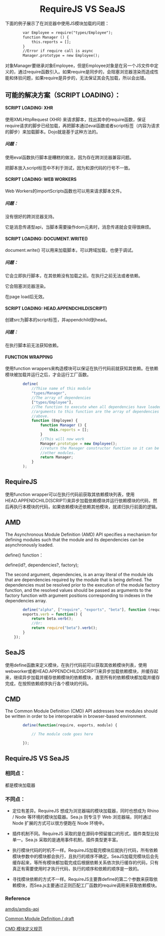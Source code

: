<h1 align="center">RequireJS VS SeaJS</h1>

下面的例子展示了在浏览器中使用JS模块加载的问题：

```html
		var Employee = require("types/Employee");
		function Manager () {
			this.reports = [];
		}
		//Error if require call is async
		Manager.prototype = new Employee();
```

对象Manager要继承对象Employee，但是Employee对象是在另一个JS文件中定义的，通过require函数引入。如果require是同步的，会阻塞浏览器渲染而造成性能和体验问题，如果require是异步的，无法保证其会先加载，所以会出错。

可能的解决方案（SCRIPT LOADING）：
-

#### SCRIPT LOADING: XHR

使用XMLHttpRequest (XHR) 来请求脚本，找出其中的require函数，保证require请求的脚步已经加载，再把脚本通过eval函数或者script标签（内容为请求的脚步）来加载脚本。Dojo就是基于这种方法的。

##### 问题：

使用eval函数执行脚本是糟糕的做法，因为存在跨浏览器兼容问题。

把脚本放入script标签中不利于测试，因为和源代码的行号不一致。

#### SCRIPT LOADING: WEB WORKERS

Web Workers的importScripts函数也可以用来请求脚本文件。

##### 问题：

没有很好的跨浏览器支持。

它是消息传递型api，当脚本需要操作dom元素时，消息传递就会变得很麻烦。

#### SCRIPT LOADING: DOCUMENT.WRITE()

document.write() 可以用来加载脚本，可以跨域加载，也便于调试。

##### 问题：

它会立即执行脚本，在其依赖没有加载之前。在执行之前无法或者依赖。

它会阻塞浏览器渲染。

在page load后无效。

#### SCRIPT LOADING: HEAD.APPENDCHILD(SCRIPT)

创建src为脚本的script标签，并appendchild到head。

##### 问题：

在执行脚本前无法获知依赖。

#### FUNCTION WRAPPING

使用function wrappers来构造模块可以保证在执行代码前就获知其依赖。在依赖模块被加载并运行之后，才会运行工厂函数。

```javascript
        define(
            //Thise name of this module
            "types/Manager",
            //The array of dependencies
            ["types/Employee"],
            //The function to execute when all dependencies have loaded. The
            //arguments to this function are the array of dependencies mentioned
            //above.
            function (Employee) {
                function Manager () {
                    this.reports = [];
                }
                //This will now work
                Manager.prototype = new Employee();
                //return the Manager constructor function so it can be used by
                //other modules.
                return Manager;
            }
        );
```

RequireJS
-

使用function wrapper可以在执行代码前获取其依赖模块列表，使用HEAD.APPENDCHILD(SCRIPT)来异步加载依赖模块并运行依赖模块的代码，然后再执行本模块的代码，如果依赖模块还依赖其他模块，就递归执行前面的逻辑。


AMD
-

The Asynchronous Module Definition (AMD) API specifies a mechanism for defining modules such that the module and its dependencies can be asynchronously loaded. 

define() function：

define(id?, dependencies?, factory);

The second argument, dependencies, is an array literal of the module ids that are dependencies required by the module that is being defined. The dependencies must be resolved prior to the execution of the module factory function, and the resolved values should be passed as arguments to the factory function with argument positions corresponding to indexes in the dependencies array.

```javascript
        define("alpha", ["require", "exports", "beta"], function (require, exports, beta) {
        exports.verb = function() {
            return beta.verb();
            //Or:
            return require("beta").verb();
        }
    });
```

SeaJS
-

使用define函数来定义模块，在执行代码前可以获取其依赖模块列表，使用webworker或者HEAD.APPENDCHILD(SCRIPT)来异步加载依赖模块，并缓存起来，继续异步加载并缓存依赖模块的依赖模块，直至所有的依赖模块都加载并缓存完成，在按照依赖顺序执行各个模块的代码。


CMD
-

The Common Module Definition (CMD) API addresses how modules should be written in order to be interoperable in browser-based environment. 

```javascript
        define(function(require, exports, module) {

  			// The module code goes here

		});
```

RequireJS VS SeaJS
-

### 相同点：

都是模块加载器

### 不同点：

- 定位有差异。RequireJS 想成为浏览器端的模块加载器，同时也想成为 Rhino / Node 等环境的模块加载器。Sea.js 则专注于 Web 浏览器端，同时通过 Node 扩展的方式可以很方便跑在 Node 环境中。

- 插件机制不同。RequireJS 采取的是在源码中预留接口的形式，插件类型比较单一。Sea.js 采取的是通用事件机制，插件类型更丰富。

- 执行模块代码的时机不一样。RequireJS加载完模块后就执行代码，所有依赖模块参数中的模块都会执行，且执行的顺序不确定。SeaJS加载完模块后会先缓存起来，等所有模块都加载完成后根据依赖关系依次执行缓存的代码，只有真正有需要使用时才执行代码，执行的顺序和依赖的顺序是一致的。

- 寻找模块依赖的方式不一样。RequireJS主要靠define的第二个参数来获取依赖模块，而Sea.js主要通过正则匹配工厂函数的require调用来获取依赖模块。

### Reference

<a href="https://github.com/amdjs/amdjs-api/blob/master/AMD.md">amdjs/amdjs-api</a>

<a href="https://github.com/cmdjs/specification/blob/master/draft/module.md">Common Module Definition / draft</a>

<a href="https://github.com/seajs/seajs/issues/242">CMD 模块定义规范</a>

